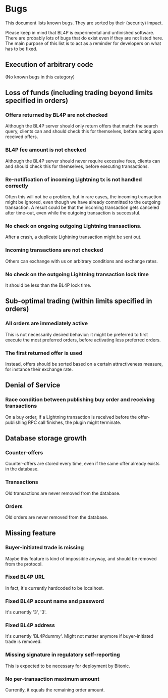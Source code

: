 # Bugs
This document lists known bugs.
They are sorted by their (security) impact.

Please keep in mind that BL4P is experimental and unfinished software.
There are probably lots of bugs that do exist even if they are not listed here.
The main purpose of this list is to act as a reminder for developers on what
has to be fixed.


## Execution of arbitrary code

(No known bugs in this category)


## Loss of funds (including trading beyond limits specified in orders)

### Offers returned by BL4P are not checked
Although the BL4P server should only return offers that match the search query,
clients can and should check this for themselves, before acting upon received
offers.

### BL4P fee amount is not checked
Although the BL4P server should never require excessive fees,
clients can and should check this for themselves, before executing transactions.


### Re-notification of incoming Lightning tx is not handled correctly
Often this will not be a problem, but in rare cases, the incoming transaction
might be ignored, even though we have already committed to the outgoing
transaction.
A result could be that the incoming transaction gets canceled after time-out,
even while the outgoing transaction is successful.


### No check on ongoing outgoing Lightning transactions.
After a crash, a duplicate Lightning transaction might be sent out.


### Incoming transactions are not checked
Others can exchange with us on arbitrary conditions and exchange rates.


### No check on the outgoing Lightning transaction lock time
It should be less than the BL4P lock time.


## Sub-optimal trading (within limits specified in orders)

### All orders are immediately active
This is not necessarily desired behavior: it might be preferred to first
execute the most preferred orders, before activating less preferred orders.

### The first returned offer is used
Instead, offers should be sorted based on a certain attractiveness measure,
for instance their exchange rate.


## Denial of Service

### Race condition between publishing buy order and receiving transactions
On a buy order, if a Lightning transaction is received before the
offer-publishing RPC call finishes, the plugin might terminate.


## Database storage growth

### Counter-offers
Counter-offers are stored every time, even if the same offer already exists in
the database.

### Transactions
Old transactions are never removed from the database.

### Orders
Old orders are never removed from the database.


## Missing feature

### Buyer-initiated trade is missing
Maybe this feature is kind of impossible anyway, and should be removed from the
protocol.


### Fixed BL4P URL
In fact, it's currently hardcoded to be localhost.


### Fixed BL4P acount name and password
It's currently '3', '3'.


### Fixed BL4P address
It's currently 'BL4Pdummy'.
Might not matter anymore if buyer-initiated trade is removed.


### Missing signature in regulatory self-reporting
This is expected to be necessary for deployment by Bitonic.


### No per-transaction maximum amount
Currently, it equals the remaining order amount.

